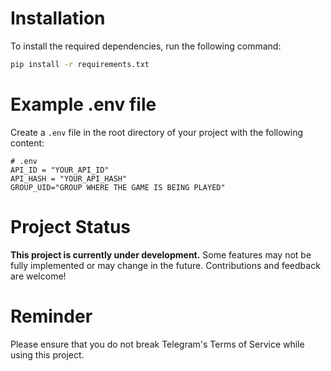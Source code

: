 # Installation

To install the required dependencies, run the following command:

```bash
pip install -r requirements.txt
```

# Example .env file

Create a `.env` file in the root directory of your project with the following content:

```
# .env
API_ID = "YOUR_API_ID"
API_HASH = "YOUR_API_HASH"
GROUP_UID="GROUP WHERE THE GAME IS BEING PLAYED"
```


# Project Status

**This project is currently under development.** Some features may not be fully implemented or may change in the future. Contributions and feedback are welcome!

# Reminder

Please ensure that you do not break Telegram's Terms of Service while using this project.

